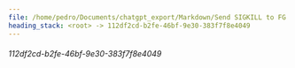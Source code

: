 ```yaml
---
file: /home/pedro/Documents/chatgpt_export/Markdown/Send SIGKILL to FG Process.md
heading_stack: <root> -> 112df2cd-b2fe-46bf-9e30-383f7f8e4049
---
```

###### 112df2cd-b2fe-46bf-9e30-383f7f8e4049
